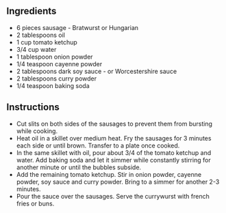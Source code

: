 ## Ingredients

- 6 pieces sausage - Bratwurst or Hungarian
- 2 tablespoons oil
- 1 cup tomato ketchup
- 3/4 cup water
- 1 tablespoon onion powder
- 1/4 teaspoon cayenne powder
- 2 tablespoons dark soy sauce - or Worcestershire sauce
- 2 tablespoons curry powder
- 1/4 teaspoon baking soda

## Instructions

- Cut slits on both sides of the sausages to prevent them from bursting while cooking.
- Heat oil in a skillet over medium heat. Fry the sausages for 3 minutes each side or until brown. Transfer to a plate once cooked.
- In the same skillet with oil, pour about 3/4 of the tomato ketchup and water. Add baking soda and let it simmer while constantly stirring for another minute or until the bubbles subside.
- Add the remaining tomato ketchup. Stir in onion powder, cayenne powder, soy sauce and curry powder. Bring to a simmer for another 2-3 minutes.
- Pour the sauce over the sausages. Serve the currywurst with french fries or buns.
